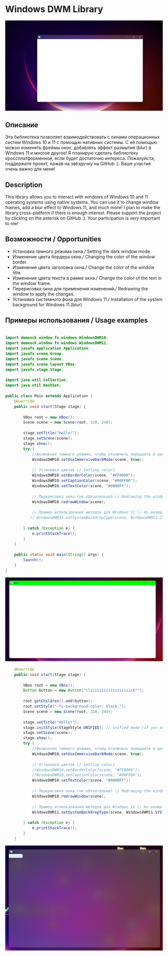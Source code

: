 # Windows DWM Library

![Example](https://github.com/DEMoN881/WinFX/blob/main/image.png?raw=true)


## Описание
Эта библиотека позволяет взаимодействовать с окнами операционных систем Windows 10 и 11 с помощью нативных системы. С её помощью можно изменять фреймы окон, добавлять эффект размытия (blur) в Windows 11 и многое другое!
Я планирую сделать библиотеку кроссплатформенной, если будет достаточно интереса. Пожалуйста, поддержите проект, нажав на звёздочку на GitHub  :). Ваше участие очень важно для меня!
## Description
This library allows you to interact with windows of Windows 10 and 11 operating systems using native systems. You can use it to change window frames, add a blur effect to Windows 11, and much more!
I plan to make the library cross-platform if there is enough interest. Please support the project by clicking on the asterisk on GitHub :). Your participation is very important to me!

## Возможности \/ Opportunities

- Установка темного режима окна.\/ Setting the dark window mode.
- Изменение цвета бордера окна.\/ Changing the color of the window border.
- Изменение цвета заголовка окна.\/ Change the color of the window title.
- Изменение цвета текста в рамке окна.\/ Change the color of the text in the window frame.
- Перерисовка окна для применения изменений.\/ Redrawing the window to apply the changes.
- Установка системного фона для Windows 11.\/ Installation of the system background for Windows 11.(blur)

## Примеры использования \/ Usage examples

```java

import demonck.window.fx.windows.WindowsDWM10;
import demonck.window.fx.windows.WindowsDWM11;
import javafx.application.Application;
import javafx.scene.Group;
import javafx.scene.Scene;
import javafx.scene.layout.VBox;
import javafx.stage.Stage;

import java.util.Collection;
import java.util.HashSet;

public class Main extends Application {
    @Override
    public void start(Stage stage) {
        
        VBox root = new VBox();
        Scene scene = new Scene(root, 320, 240);
        
        stage.setTitle("Hello!");
        stage.setScene(scene);
        stage.show();
        try {
            //Включения темного режима, чтобы отключить передайте в аргумент false \/ To turn on the dark mode, pass false to the argument
            WindowsDWM10.setUseImmersiveDarkMode(scene, true);

            // Установка цветов \/ Setting colors
            WindowsDWM10.setBorderColor(scene, "#FF0000");
            WindowsDWM10.setCaptionColor(scene, "#00FF00");
            WindowsDWM10.setTextColor(scene, "#0000FF");

            // Перерисовка окна (не обязательно) \/ Redrawing the window (optional)
            WindowsDWM10.redrawWindow(scene);

            // Пример использования методов для Windows 11 \/ An example of using methods for Windows 11
           // WindowsDWM11.setSystemBackdropType(scene, WindowsDWM11.SYSTEMBACKDROP_TYPE_ACRYLIC);

        } catch (Exception e) {
            e.printStackTrace();
        }
    }

    public static void main(String[] args) {
        launch();
    }
}
```
![Example](https://raw.githubusercontent.com/DEMoN881/WinFX/main/imagesx.png)

```java
    @Override
    public void start(Stage stage) {

        VBox root = new VBox();
        Button button = new Button("cliiiiiiiiiiiiiiiiiick!");

        root.getChildren().add(button);
        root.setStyle("-fx-background-color: black;");
        Scene scene = new Scene(root, 320, 240);

        stage.setTitle("Hello!");
        stage.initStyle(StageStyle.UNIFIED); // unified mode (if you only need a frame, leave it by default)
        stage.setScene(scene);
        stage.show();
        try {
            //Включения темного режима, чтобы отключить передайте в аргумент false \/ To turn on the dark mode, pass false to the argument
            WindowsDWM10.setUseImmersiveDarkMode(scene, true);

            // Установка цветов \/ Setting colors
            //WindowsDWM10.setBorderColor(scene, "#FF0000");
            //WindowsDWM10.setCaptionColor(scene, "#00FF00");
            WindowsDWM10.setTextColor(scene, "#0000FF");

            // Перерисовка окна (не обязательно) \/ Redrawing the window (optional)
            WindowsDWM10.redrawWindow(scene);

            // Пример использования методов для Windows 11 \/ An example of using methods for Windows 11
            WindowsDWM11.setSystemBackdropType(scene, WindowsDWM11.SYSTEMBACKDROP_TYPE_ACRYLIC);

        } catch (Exception e) {
            e.printStackTrace();
        }
    }
```
![Example](https://github.com/DEMoN881/WinFX/blob/main/blurImage.png?raw=true)

